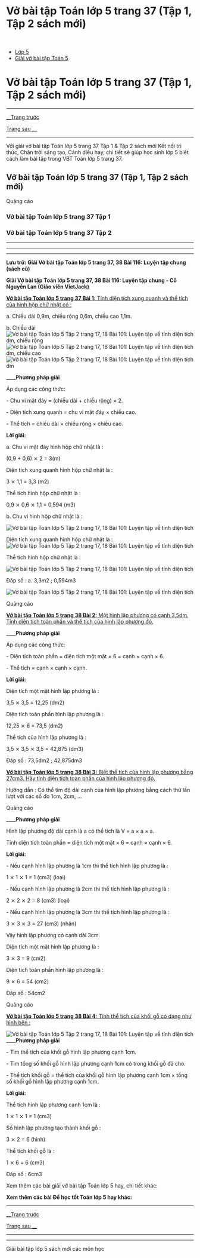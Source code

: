 # Vở bài tập Toán lớp 5 trang 37 (Tập 1, Tập 2 sách mới)

﻿

  * [Lớp 5](https://vietjack.com/series/lop-5.jsp)
  * [Giải vở bài tập Toán 5](https://vietjack.com/giai-vo-bai-tap-toan-5/index.jsp)



# Vở bài tập Toán lớp 5 trang 37 (Tập 1, Tập 2 sách mới)

* * *

[__Trang trước](https://vietjack.com/giai-vo-bai-tap-toan-5/bai-115-the-tich-hinh-lap-phuong.jsp)

[Trang sau __](https://vietjack.com/giai-vo-bai-tap-toan-5/bai-117-luyen-tap-chung.jsp)

* * *

Với giải vở bài tập Toán lớp 5 trang 37 Tập 1 & Tập 2 sách mới Kết nối tri thức, Chân trời sáng tạo, Cánh diều hay, chi tiết sẽ giúp học sinh lớp 5 biết cách làm bài tập trong VBT Toán lớp 5 trang 37.

## Vở bài tập Toán lớp 5 trang 37 (Tập 1, Tập 2 sách mới)

Quảng cáo

### Vở bài tập Toán lớp 5 trang 37 Tập 1

### Vở bài tập Toán lớp 5 trang 37 Tập 2

* * *

* * *

* * *

**Lưu trữ: Giải Vở bài tập Toán lớp 5 trang 37, 38 Bài 116: Luyện tập chung (sách cũ)**

**Giải Vở bài tập Toán lớp 5 trang 37, 38 Bài 116: Luyện tập chung - Cô Nguyễn Lan (Giáo viên VietJack)**

[**Vở bài tập Toán lớp 5 trang 37 Bài 1:** Tính diện tích xung quanh và thể tích của hình hộp chữ nhật có :](https://vietjack.com/giai-vo-bai-tap-toan-5/bai-1-trang-37-vbt-toan-5-tap-2.jsp)

a. Chiều dài 0,9m, chiều rộng 0,6m, chiều cao 1,1m.

b. Chiều dài ![Vở bài tập Toán lớp 5 Tập 2 trang 17, 18 Bài 101: Luyện tập về tính diện tích](https://vietjack.com/giai-vo-bai-tap-toan-5/images/bai-1-trang-37-vbt-toan-5-tap-2-2.PNG) dm, chiều rộng ![Vở bài tập Toán lớp 5 Tập 2 trang 17, 18 Bài 101: Luyện tập về tính diện tích](https://vietjack.com/giai-vo-bai-tap-toan-5/images/bai-1-trang-37-vbt-toan-5-tap-2-1.PNG) dm, chiều cao ![Vở bài tập Toán lớp 5 Tập 2 trang 17, 18 Bài 101: Luyện tập về tính diện tích](https://vietjack.com/giai-vo-bai-tap-toan-5/images/bai-1-trang-37-vbt-toan-5-tap-2.PNG) dm 

____**Phương pháp giải**

Áp dụng các công thức:

\- Chu vi mặt đáy = (chiều dài + chiều rộng) × 2.

\- Diện tích xung quanh = chu vi mặt đáy × chiều cao.

\- Thể tích = chiều dài × chiều rộng × chiều cao. 

**Lời giải:**

a. Chu vi mặt đáy hình hộp chữ nhật là :

(0,9 + 0,6) ⨯ 2 = 3(m)

Diện tích xung quanh hình hộp chữ nhật là :

3 ⨯ 1,1 = 3,3 (m2)

Thể tích hình hộp chữ nhật là :

0,9 ⨯ 0,6 ⨯ 1,1 = 0,594 (m3)

b. Chu vi hình hộp chữ nhật là :

![Vở bài tập Toán lớp 5 Tập 2 trang 17, 18 Bài 101: Luyện tập về tính diện tích](https://vietjack.com/giai-vo-bai-tap-toan-5/images/bai-1-trang-37-vbt-toan-5-tap-2-sua1.PNG)

Diện tích xung quanh hình hộp chữ nhật là : ![Vở bài tập Toán lớp 5 Tập 2 trang 17, 18 Bài 101: Luyện tập về tính diện tích](https://vietjack.com/giai-vo-bai-tap-toan-5/images/bai-1-trang-37-vbt-toan-5-tap-2-4.PNG)

Thể tích hình hộp chữ nhật là :

![Vở bài tập Toán lớp 5 Tập 2 trang 17, 18 Bài 101: Luyện tập về tính diện tích](https://vietjack.com/giai-vo-bai-tap-toan-5/images/bai-1-trang-37-vbt-toan-5-tap-2-5.PNG)

Đáp số : a. 3,3m2 ; 0,594m3

![Vở bài tập Toán lớp 5 Tập 2 trang 17, 18 Bài 101: Luyện tập về tính diện tích](https://vietjack.com/giai-vo-bai-tap-toan-5/images/bai-1-trang-37-vbt-toan-5-tap-2-6.PNG)

Quảng cáo

[**Vở bài tập Toán lớp 5 trang 38 Bài 2:** Một hình lập phương có cạnh 3,5dm. Tính diện tích toàn phần và thể tích của hình lập phương đó.](https://vietjack.com/giai-vo-bai-tap-toan-5/bai-2-trang-38-vbt-toan-5-tap-2.jsp)

____**Phương pháp giải**

Áp dụng các công thức:

\- Diện tích toàn phần = diện tích một mặt × 6 = cạnh × cạnh × 6.

\- Thể tích = cạnh × cạnh × cạnh.

**Lời giải:**

Diện tích một mặt hình lập phương là :

3,5 ⨯ 3,5 = 12,25 (dm2)

Diện tích toàn phần hình lập phương là :

12,25 ⨯ 6 = 73,5 (dm2)

Thể tích của hình lập phương là :

3,5 ⨯ 3,5 ⨯ 3,5 = 42,875 (dm3)

Đáp số : 73,5dm2 ; 42,875dm3

[**Vở bài tập Toán lớp 5 trang 38 Bài 3:** Biết thể tích của hình lập phương bằng 27cm3. Hãy tính diện tích toàn phần của hình lập phương đó.](https://vietjack.com/giai-vo-bai-tap-toan-5/bai-3-trang-38-vbt-toan-5-tap-2.jsp)

Hướng dẫn : Có thể tìm độ dài cạnh của hình lập phương bằng cách thử lần lượt với các số đo 1cm, 2cm, …

Quảng cáo

____**Phương pháp giải**

Hình lập phương độ dài cạnh là a có thể tích là V = a × a × a.

Tính diện tích toàn phần = diện tích một mặt × 6 = cạnh × cạnh × 6.

**Lời giải:**

\- Nếu cạnh hình lập phương là 1cm thì thể tích hình lập phương là :

1 ⨯ 1 ⨯ 1 = 1 (cm3) (loại)

\- Nếu cạnh hình lập phương là 2cm thì thể tích hình lập phương là :

2 ⨯ 2 ⨯ 2 = 8 (cm3) (loại)

\- Nếu cạnh hình lập phương là 3cm thì thể tích hình lập phương là :

3 ⨯ 3 ⨯ 3 = 27 (cm3) (nhận)

Vậy hình lập phương có cạnh dài 3cm.

Diện tích một mặt hình lập phương là :

3 ⨯ 3 = 9 (cm2)

Diện tích toàn phần hình lập phương là :

9 ⨯ 6 = 54 (cm2)

Đáp số : 54cm2

Quảng cáo

[**Vở bài tập Toán lớp 5 trang 38 Bài 4:** Tính thể tích của khối gỗ có dạng như hình bên : ](https://vietjack.com/giai-vo-bai-tap-toan-5/bai-4-trang-38-vbt-toan-5-tap-2.jsp)

![Vở bài tập Toán lớp 5 Tập 2 trang 17, 18 Bài 101: Luyện tập về tính diện tích](https://vietjack.com/giai-vo-bai-tap-toan-5/images/bai-4-trang-38-vbt-toan-5-tap-2.PNG) ____**Phương pháp giải**

\- Tìm thể tích của khối gỗ hình lập phương cạnh 1cm.

\- Tìm tổng số khối gỗ hình lập phương cạnh 1cm có trong khối gỗ đã cho.

\- Thể tích khối gỗ = thể tích của khối gỗ hình lập phương cạnh 1cm × tổng số khối gỗ hình lập phương cạnh 1cm.

**Lời giải:**

Thể tích hình lập phương cạnh 1cm là :

1 ⨯ 1 ⨯ 1 = 1 (cm3)

Số hình lập phương tạo thành khối gỗ :

3 ⨯ 2 = 6 (hình)

Thể tích khối gỗ là :

1 ⨯ 6 = 6 (cm3)

Đáp số : 6cm3

Xem thêm các bài giải vở bài tập Toán lớp 5 hay, chi tiết khác:

**Xem thêm các bài Để học tốt Toán lớp 5 hay khác:**

* * *

[__Trang trước](https://vietjack.com/giai-vo-bai-tap-toan-5/bai-115-the-tich-hinh-lap-phuong.jsp)

[Trang sau __](https://vietjack.com/giai-vo-bai-tap-toan-5/bai-117-luyen-tap-chung.jsp)

* * *

* * *

Giải bài tập lớp 5 sách mới các môn học

